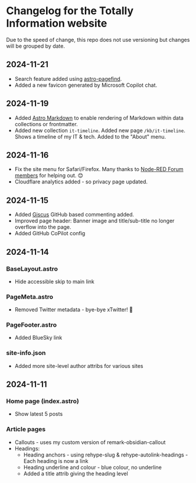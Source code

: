 # Changelog for the Totally Information website

Due to the speed of change, this repo does not use versioning but changes will be grouped by date.

## 2024-11-21

* Search feature added using [astro-pagefind](https://github.com/shishkin/astro-pagefind).
* Added a new favicon generated by Microsoft Copilot chat.

## 2024-11-19

* Added [Astro Markdown](https://github.com/astro-community/md) to enable rendering of Markdown within data collections or frontmatter.
* Added new collection `it-timeline`. Added new page `/kb/it-timeline`. Shows a timeline of my IT & tech. Added to the "About" menu.

## 2024-11-16

* Fix the site menu for Safari/Firefox. Many thanks to [Node-RED Forum members](https://discourse.nodered.org) for helping out. 😊
* Cloudflare analytics added - so privacy page updated.

## 2024-11-15

* Added [Giscus](https://github.com/giscus/giscus) GitHub based commenting added.
* Improved page header: Banner image and title/sub-title no longer overflow into the page.
* Added GitHub CoPilot config

## 2024-11-14

### BaseLayout.astro

* Hide accessible skip to main link

### PageMeta.astro

* Removed Twitter metadata - bye-bye xTwitter! 🤣

### PageFooter.astro

* Added BlueSky link

### site-info.json

* Added more site-level author attribs for various sites

## 2024-11-11

### Home page (index.astro)

* Show latest 5 posts

### Article pages

* Callouts - uses my custom version of remark-obsidian-callout
* Headings:
  * Heading anchors - using rehype-slug & rehype-autolink-headings - Each heading is now a link
  * Heading underline and colour - blue colour, no underline
  * Added a title attrib giving the heading level
